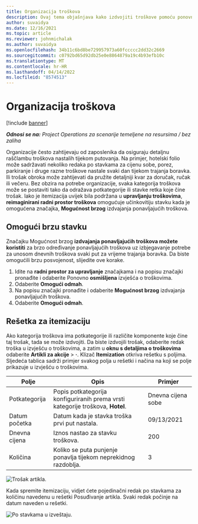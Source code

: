 ```yaml
---
title: Organizacija troškova
description: Ovaj tema objašnjava kako izdvojiti troškove pomoću ponovno osmišljenog radnog prostora Trošak.
author: suvaidya
ms.date: 12/16/2021
ms.topic: article
ms.reviewer: johnmichalak
ms.author: suvaidya
ms.openlocfilehash: 34b11c6bd8be729957973a60fccccc2dd32c2669
ms.sourcegitcommit: c0792bd65d92db25e0e8864879a19c4b93efb10c
ms.translationtype: MT
ms.contentlocale: hr-HR
ms.lasthandoff: 04/14/2022
ms.locfileid: "8574513"
---
```

# <a name="expense-itemization"></a>Organizacija troškova

[!include [banner](../includes/banner.md)]

_**Odnosi se na:** Project Operations za scenarije temeljene na resursima / bez zaliha_

Organizacije često zahtijevaju od zaposlenika da osiguraju detaljnu raščlambu troškova nastalih tijekom putovanja. Na primjer, hotelski folio može sadržavati nekoliko redaka po stavkama za cijenu sobe, porez, parkiranje i druge razne troškove nastale svaki dan tijekom trajanja boravka. Ili trošak obroka može zahtijevati da pružite detaljniji kvar za doručak, ručak ili večeru. Bez obzira na potrebe organizacije, svaka kategorija troškova može se postaviti tako da odražava potkategorije ili stavke retka koje čine trošak. Iako je itemizacija uvijek bila podržana u **upravljanju troškovima**, **reimaginirani radni prostor troškova** omogućuje učinkovitiju stavku kada je omogućena značajka, **Mogućnost brzog** izdvajanja ponavljajućih troškova.  

## <a name="enable-quick-itemization"></a>Omogući brzu stavku 

Značajku Mogućnost brzog **izdvajanja ponavljajućih troškova možete koristiti** za brzo određivanje ponavljajućih troškova uz izbjegavanje potrebe za unosom dnevnih troškova svaki put za vrijeme trajanja boravka. Da biste omogućili brzu posvojenost, slijedite ove korake.

1. Idite na **radni prostor za upravljanje** značajkama i na popisu značajki pronađite i odaberite Ponovno **osmišljena** izvješća o troškovima. 
2. Odaberite **Omogući odmah**. 
3. Na popisu značajki pronađite i odaberite **Mogućnost brzog** izdvajanja ponavljajućih troškova.
4. Odaberite **Omogući odmah**. 

## <a name="itemization-grid"></a>Rešetka za itemizaciju 

Ako kategorija troškova ima potkategorije ili različite komponente koje čine taj trošak, tada se može izdvojiti. Da biste izdvojili trošak, odaberite redak troška u izvješću o troškovima, a zatim u **oknu s detaljima o troškovima** odaberite **Artikli za akcije** > **·**. Klizač **Itemization** otkriva rešetku s poljima. Sljedeća tablica sadrži primjer svakog polja u rešetki i načina na koji se polje prikazuje u izvješću o troškovima. 

|     Polje          |     Opis                                                                                  |     Primjer              |
|--------------------|--------------------------------------------------------------------------------------------------|--------------------------|
|     Potkategorija    |     Popis potkategorija konfiguriranih prema vrsti kategorije troškova, **Hotel**.             |     Dnevna cijena sobe      |
|     Datum početka     |     Datum kada je stavka troška prvi put nastala.                                           |     09/13/2021           |
|     Dnevna cijena     |     Iznos nastao za stavku troškova.                                                    |     200                  |
|     Količina       |     Koliko se puta punjenje ponavlja tijekom neprekidnog razdoblja.                       |     3                    |

![Trošak artikla.](media/Itemization%20screen%201.png)

Kada spremite itemizaciju, vidjet ćete pojedinačni redak po stavkama za količinu navedenu u rešetki Posuđivanje artikla. Svaki redak počinje na datum naveden u rešetki.

![Po stavkama u izveštaju.](media/Itemization%20screen%202.png)

